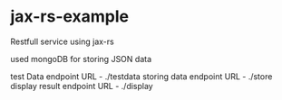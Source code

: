 # jax-rs-example

Restfull service using jax-rs 

used mongoDB for storing JSON data

test Data endpoint URL - ./testdata
storing data endpoint URL - ./store
display result endpoint URL - ./display


